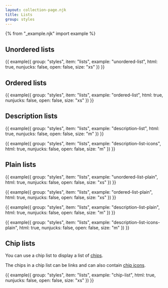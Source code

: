 ```yaml
---
layout: collection-page.njk
title: Lists
group: styles
---
```


{% from "_example.njk" import example %}

## Unordered lists

{{ example({ group: "styles", item: "lists", example: "unordered-list", html: true, nunjucks: false, open: false, size: "xs" }) }}

## Ordered lists

{{ example({ group: "styles", item: "lists", example: "ordered-list", html: true, nunjucks: false, open: false, size: "xs" }) }}

## Description lists

{{ example({ group: "styles", item: "lists", example: "description-list", html: true, nunjucks: false, open: false, size: "m" }) }}

{{ example({ group: "styles", item: "lists", example: "description-list-icons", html: true, nunjucks: false, open: false, size: "m" }) }}

## Plain lists

{{ example({ group: "styles", item: "lists", example: "unordered-list-plain", html: true, nunjucks: false, open: false, size: "xs" }) }}

{{ example({ group: "styles", item: "lists", example: "ordered-list-plain", html: true, nunjucks: false, open: false, size: "xs" }) }}

{{ example({ group: "styles", item: "lists", example: "description-list-plain", html: true, nunjucks: false, open: false, size: "m" }) }}

{{ example({ group: "styles", item: "lists", example: "description-list-icons-plain", html: true, nunjucks: false, open: false, size: "m" }) }}

## Chip lists

You can use a chip list to display a list of [chips](/design-system/styles/typography/#chips).

The chips in a chip list can be links and can also contain [chip icons](/design-system/styles/icons/#chip-lists-with-icons).

{{ example({ group: "styles", item: "lists", example: "chip-list", html: true, nunjucks: false, open: false, size: "xs" }) }}
